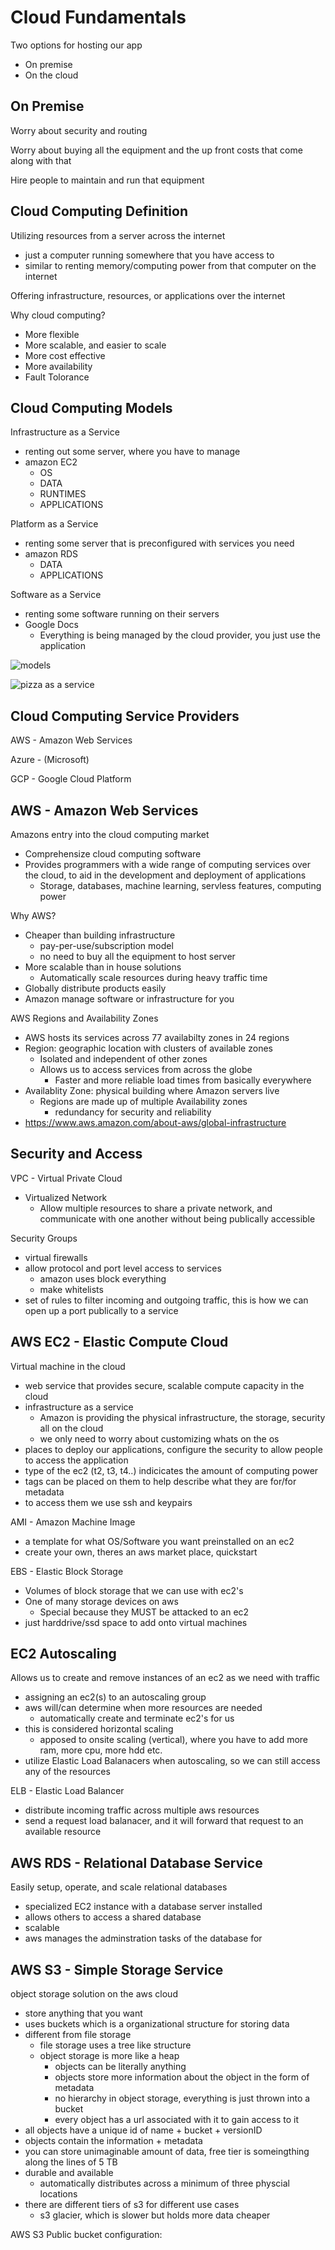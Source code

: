 # Cloud Fundamentals

Two options for hosting our app
- On premise
- On the cloud

## On Premise

Worry about security and routing

Worry about buying all the equipment and the up front costs that come along with that

Hire people to maintain and run that equipment

## Cloud Computing Definition

Utilizing resources from a server across the internet
- just a computer running somewhere that you have access to
- similar to renting memory/computing power from that computer on the internet

Offering infrastructure, resources, or applications over the internet

Why cloud computing?
- More flexible
- More scalable, and easier to scale
- More cost effective
- More availability
- Fault Tolorance

## Cloud Computing Models

Infrastructure as a Service
- renting out some server, where you have to manage
- amazon EC2
  - OS
  - DATA
  - RUNTIMES
  - APPLICATIONS

Platform as a Service
- renting some server that is preconfigured with services you need
- amazon RDS
    - DATA
    - APPLICATIONS

Software as a Service
- renting some software running on their servers
- Google Docs
  - Everything is being managed by the cloud provider, you just use the application

![models](https://f4n3x6c5.stackpathcdn.com/article/what-is-cloud-computing-explore-the-services-and-deployment-models/Images/IaaS-PaaS-SaaS-Cloud-Services.png)

![pizza as a service](https://www.coupa.com/sites/default/files/blog_images/content/blogs/pizza_as_a_service.png)

## Cloud Computing Service Providers

AWS - Amazon Web Services

Azure - (Microsoft)

GCP - Google Cloud Platform

## AWS - Amazon Web Services

Amazons entry into the cloud computing market
- Comprehensize cloud computing software
- Provides programmers with a wide range of computing services over the cloud, to aid in the development and deployment of applications
    - Storage, databases, machine learning, servless features, computing power

Why AWS?
- Cheaper than building infrastructure
  - pay-per-use/subscription model
  - no need to buy all the equipment to host server
- More scalable than in house solutions
  - Automatically scale resources during heavy traffic time
- Globally distribute products easily
- Amazon manage software or infrastructure for you

AWS Regions and Availability Zones

- AWS hosts its services across 77 availabilty zones in 24 regions
- Region: geographic location with clusters of available zones
  - Isolated and independent of other zones
  - Allows us to access services from across the globe
    - Faster and more reliable load times from basically everywhere
- Availablity Zone: physical building where Amazon servers live
  - Regions are made up of multiple Availability zones
    - redundancy for security and reliability
-   https://www.aws.amazon.com/about-aws/global-infrastructure

## Security and Access

VPC - Virtual Private Cloud

- Virtualized Network
  - Allow multiple resources to share a private network, and communicate with one another without being publically accessible

Security Groups
- virtual firewalls
- allow protocol and port level access to services
  - amazon uses block everything
  - make whitelists
- set of rules to filter incoming and outgoing traffic, this is how we can open up a port publically to a service

## AWS EC2 - Elastic Compute Cloud

Virtual machine in the cloud
- web service that provides secure, scalable compute capacity in the cloud
- infrastructure as a service
  - Amazon is providing the physical infrastructure, the storage, security all on the cloud
  - we only need to worry about customizing whats on the os
- places to deploy our applications, configure the security to allow people to access the application
- type of the ec2 (t2, t3, t4..) indicicates the amount of computing power
- tags can be placed on them to help describe what they are for/for metadata
- to access them we use ssh and keypairs

AMI - Amazon Machine Image
- a template for what OS/Software you want preinstalled on an ec2
- create your own, theres an aws market place, quickstart

EBS - Elastic Block Storage
- Volumes of block storage that we can use with ec2's
- One of many storage devices on aws
  - Special because they MUST be attacked to an ec2
- just harddrive/ssd space to add onto virtual machines

## EC2 Autoscaling

Allows us to create and remove instances of an ec2 as we need with traffic
- assigning an ec2(s) to an autoscaling group
- aws will/can determine when more resources are needed
  - automatically create and terminate ec2's for us
- this is considered horizontal scaling
  - apposed to onsite scaling (vertical), where you have to add more ram, more cpu, more hdd etc.
- utilize Elastic Load Balanacers when autoscaling, so we can still access any of the resources

ELB - Elastic Load Balancer
- distribute incoming traffic across multiple aws resources
- send a request load balanacer, and it will forward that request to an available resource

## AWS RDS - Relational Database Service

Easily setup, operate, and scale relational databases
- specialized EC2 instance with a database server installed
- allows others to access a shared database
- scalable
- aws manages the adminstration tasks of the database for

## AWS S3 - Simple Storage Service

object storage solution on the aws cloud
- store anything that you want
- uses buckets which is a organizational structure for storing data
- different from file storage
  - file storage uses a tree like structure
  - object storage is more like a heap
    - objects can be literally anything
    - objects store more information about the object in the form of metadata
    - no hierarchy in object storage, everything is just thrown into a bucket
    - every object has a url associated with it to gain access to it
- all objects have a unique id of name + bucket + versionID
- objects contain the information + metadata
- you can store unimaginable amount of data, free tier is someingthing along the lines of 5 TB
- durable and available
  - automatically distributes across a minimum of three physcial locations
- there are different tiers of s3 for different use cases
  - s3 glacier, which is slower but holds more data cheaper

AWS S3 Public bucket configuration:

